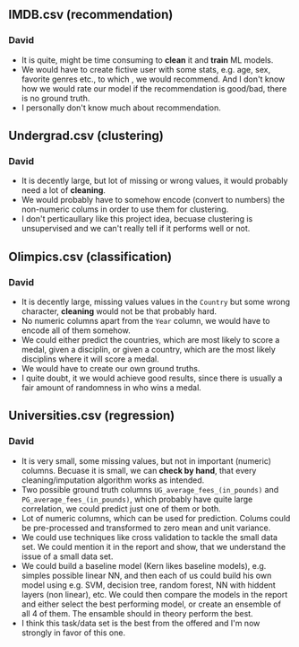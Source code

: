 ## IMDB.csv (recommendation)
### David
* It is quite, might be time consuming to **clean** it and **train** ML models.
* We would have to create fictive user with some stats, e.g. age, sex, favorite genres etc., to which , we would recommend. And I don't know how we would rate our model if the recommendation is good/bad, there is no ground truth.
* I personally don't know much about recommendation.

## Undergrad.csv (clustering)
### David
* It is decently large, but lot of missing or wrong values, it would probably need a lot of **cleaning**.
* We would probably have to somehow encode (convert to numbers) the non-numeric colums in order to use them for clustering.
* I don't perticaullary like this project idea, becuase clustering is unsupervised and we can't really tell if it performs well or not.

## Olimpics.csv (classification)
### David
* It is decently large, missing values values in the `Country` but some wrong character, **cleaning** would not be that probably hard.
* No numeric columns apart from the `Year` column, we would have to encode all of them somehow.
* We could either predict the countries, which are most likely to score a medal, given a disciplin, or given a country, which are the most likely disciplins where it will score a medal.
* We would have to create our own ground truths.
* I quite doubt, it we would achieve good results, since there is usually a fair amount of randomness in who wins a medal.

## Universities.csv (regression)
### David
* It is very small, some missing values, but not in important (numeric) columns. Becuase it is small, we can **check by hand**, that every cleaning/imputation algorithm works as intended. 
* Two possible ground truth columns `UG_average_fees_(in_pounds)` and `PG_average_fees_(in_pounds)`, which probably have quite large correlation, we could predict just one of them or both.
* Lot of numeric columns, which can be used for prediction. Colums could be pre-processed and transformed to zero mean and unit variance.
* We could use techniques like cross validation to tackle the small data set. We could mention it in the report and show, that we understand the issue of a small data set.
* We could build a baseline model (Kern likes baseline models), e.g. simples possible linear NN, and then each of us could build his own model using e.g. SVM, decision tree, random forest, NN with hiddent layers (non linear), etc. We could then compare the models in the report and either select the best performing model, or create an ensemble of all 4 of them. The ensamble should in theory perform the best.
* I think this task/data set is the best from the offered and I'm now strongly in favor of this one.
